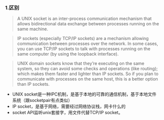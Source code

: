### 1.区别

> A UNIX socket is an inter-process communication mechanism that allows bidirectional data exchange between processes running on the same machine.

> IP sockets (especially TCP/IP sockets) are a mechanism allowing communication between processes over the network. 
In some cases, you can use TCP/IP sockets to talk with processes running on the same computer (by using the loopback interface).

> UNIX domain sockets know that they’re executing on the same system, so they can avoid some checks and operations (like routing); 
which makes them faster and lighter than IP sockets. 
So if you plan to communicate with processes on the same host, this is a better option than IP sockets.

 - UNIX socket是一种IPC机制，是基于本地的可靠的通信机制，基于本地文件系统（跟socketpair有点类似）
 - IP socket，是基于网络，需要经过网络协议栈，网卡什么的
 - socket API监听unix套接字，用文件代替TCP/IP socket。
